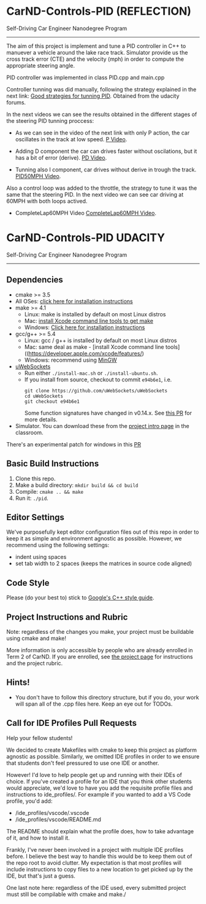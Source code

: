 # CarND-Controls-PID (REFLECTION)
Self-Driving Car Engineer Nanodegree Program

---
The aim of this project is implement and tune a PID controller in C++ to manuever a vehicle around the lake race track.
Simulator provide us the cross track error (CTE) and the velocity (mph) in order to compute the appropriate steering angle.

PID controller was implemented in class PID.cpp and main.cpp

Controller tunning was did manually, following the strategy explained in the next link: [Good strategies for tunning PID](https://robotics.stackexchange.com/questions/167/what-are-good-strategies-for-tuning-pid-loops). Obtained from the udacity forums.

In the next videos we can see the results obtained in the different stages of the steering PID tunning proccess:

* As we can see in the video of the next link with only P action, the car oscillates in the track at low speed.
  [P Video](https://github.com/jiforcen/CarND-PID-Control-Project/blob/master/Media/P.mov). 
  
* Adding D component the car can drives faster without oscilations, but it has a bit of error (derive).
[PD Video](https://github.com/jiforcen/CarND-PID-Control-Project/blob/master/Media/PD.mov).

* Tunning also I component, car drives without derive in trough the track.
[PID50MPH Video](https://github.com/jiforcen/CarND-PID-Control-Project/blob/master/Media/PID50MPH.mov). 

Also a control loop was added to the throttle, the strategy to tune it was the same that the steering PID. In the next video we can see car driving at 60MPH with both loops actived.

* CompleteLap60MPH Video [CompleteLap60MPH Video](https://github.com/jiforcen/CarND-PID-Control-Project/blob/master/Media/CompleteLap60MPH.mov). 

# CarND-Controls-PID UDACITY
Self-Driving Car Engineer Nanodegree Program

---

## Dependencies

* cmake >= 3.5
 * All OSes: [click here for installation instructions](https://cmake.org/install/)
* make >= 4.1
  * Linux: make is installed by default on most Linux distros
  * Mac: [install Xcode command line tools to get make](https://developer.apple.com/xcode/features/)
  * Windows: [Click here for installation instructions](http://gnuwin32.sourceforge.net/packages/make.htm)
* gcc/g++ >= 5.4
  * Linux: gcc / g++ is installed by default on most Linux distros
  * Mac: same deal as make - [install Xcode command line tools]((https://developer.apple.com/xcode/features/)
  * Windows: recommend using [MinGW](http://www.mingw.org/)
* [uWebSockets](https://github.com/uWebSockets/uWebSockets)
  * Run either `./install-mac.sh` or `./install-ubuntu.sh`.
  * If you install from source, checkout to commit `e94b6e1`, i.e.
    ```
    git clone https://github.com/uWebSockets/uWebSockets 
    cd uWebSockets
    git checkout e94b6e1
    ```
    Some function signatures have changed in v0.14.x. See [this PR](https://github.com/udacity/CarND-MPC-Project/pull/3) for more details.
* Simulator. You can download these from the [project intro page](https://github.com/udacity/self-driving-car-sim/releases) in the classroom.

There's an experimental patch for windows in this [PR](https://github.com/udacity/CarND-PID-Control-Project/pull/3)

## Basic Build Instructions

1. Clone this repo.
2. Make a build directory: `mkdir build && cd build`
3. Compile: `cmake .. && make`
4. Run it: `./pid`. 

## Editor Settings

We've purposefully kept editor configuration files out of this repo in order to
keep it as simple and environment agnostic as possible. However, we recommend
using the following settings:

* indent using spaces
* set tab width to 2 spaces (keeps the matrices in source code aligned)

## Code Style

Please (do your best to) stick to [Google's C++ style guide](https://google.github.io/styleguide/cppguide.html).

## Project Instructions and Rubric

Note: regardless of the changes you make, your project must be buildable using
cmake and make!

More information is only accessible by people who are already enrolled in Term 2
of CarND. If you are enrolled, see [the project page](https://classroom.udacity.com/nanodegrees/nd013/parts/40f38239-66b6-46ec-ae68-03afd8a601c8/modules/f1820894-8322-4bb3-81aa-b26b3c6dcbaf/lessons/e8235395-22dd-4b87-88e0-d108c5e5bbf4/concepts/6a4d8d42-6a04-4aa6-b284-1697c0fd6562)
for instructions and the project rubric.

## Hints!

* You don't have to follow this directory structure, but if you do, your work
  will span all of the .cpp files here. Keep an eye out for TODOs.

## Call for IDE Profiles Pull Requests

Help your fellow students!

We decided to create Makefiles with cmake to keep this project as platform
agnostic as possible. Similarly, we omitted IDE profiles in order to we ensure
that students don't feel pressured to use one IDE or another.

However! I'd love to help people get up and running with their IDEs of choice.
If you've created a profile for an IDE that you think other students would
appreciate, we'd love to have you add the requisite profile files and
instructions to ide_profiles/. For example if you wanted to add a VS Code
profile, you'd add:

* /ide_profiles/vscode/.vscode
* /ide_profiles/vscode/README.md

The README should explain what the profile does, how to take advantage of it,
and how to install it.

Frankly, I've never been involved in a project with multiple IDE profiles
before. I believe the best way to handle this would be to keep them out of the
repo root to avoid clutter. My expectation is that most profiles will include
instructions to copy files to a new location to get picked up by the IDE, but
that's just a guess.

One last note here: regardless of the IDE used, every submitted project must
still be compilable with cmake and make./
